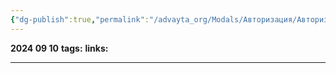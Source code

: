 ```yaml
---
{"dg-publish":true,"permalink":"/advayta_org/Modals/Авторизация/Авторизация/"}
---
```


**2024 09 10**
**tags:**
**links:** 

---
